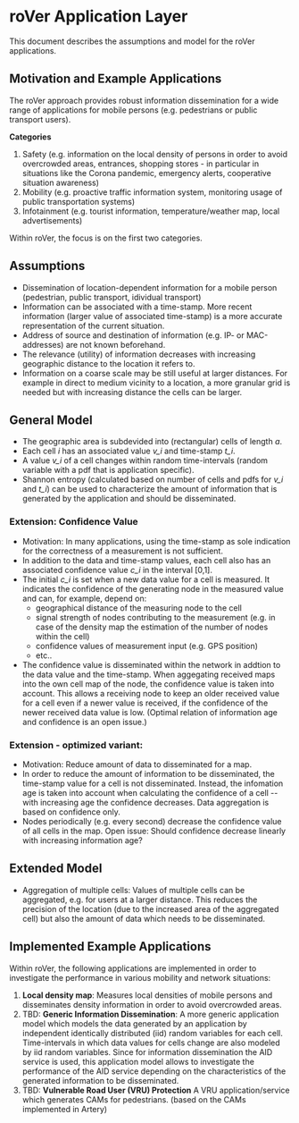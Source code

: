 # roVer Application Layer
This document describes the assumptions and model for the roVer applications.

## Motivation and Example Applications
The roVer approach provides robust information dissemination for a wide range
of applications for mobile persons (e.g. pedestrians or public transport
users).

**Categories**
1. Safety (e.g. information on the local density of persons in order to avoid
   overcrowded areas, entrances, shopping stores - in particular in situations
   like the Corona pandemic, emergency alerts, cooperative situation awareness)
2. Mobility (e.g. proactive traffic information system, monitoring usage of
   public transportation systems)
3. Infotainment (e.g. tourist information, temperature/weather map, local
   advertisements)

Within roVer, the focus is on the first two categories.


## Assumptions
* Dissemination of location-dependent information for a mobile person
  (pedestrian, public transport, idividual transport)
* Information can be associated with a time-stamp. More recent information
  (larger value of associated time-stamp) is a more accurate representation of
  the current situation.
* Address of source and destination of information (e.g. IP- or MAC-addresses)
  are not known beforehand.
* The relevance (utility) of information decreases with increasing geographic
  distance to the location it refers to.
* Information on a coarse scale may be still useful at larger distances.
  For example in direct to medium vicinity to a location, a more granular grid is needed but with increasing distance the cells can be larger.

## General Model 

* The geographic area is subdevided into (rectangular) cells of length *a*.
* Each cell *i* has an associated value *v_i* and time-stamp *t_i*.
* A value *v_i* of a cell changes within random time-intervals (random variable
  with a pdf that is application specific).
* Shannon entropy (calculated based on number of cells and pdfs for *v_i* and
  *t_i*) can be used to characterize the amount of information that is
  generated by the application and should be disseminated.


### Extension: Confidence Value
* Motivation: In many applications, using the time-stamp as sole indication for the correctness of a measurement is not sufficient.
* In addition to the data and time-stamp values, each cell also has an associated confidence value *c_i* in the interval [0,1]. 
* The initial *c_i* is set when a new data value for a cell is measured. It indicates the confidence of the generating node in the measured value and can, for example, depend on:
  * geographical distance of the measuring node to the cell
  * signal strength of nodes contributing to the measurement (e.g. in case of the density map the estimation of the number of nodes within the cell)
  * confidence values of measurement input (e.g. GPS position)
  * etc..
* The confidence value is disseminated within the network in addtion to the data value and the time-stamp. When aggegating received maps into the own cell map of the node, the confidence value is taken into account. This allows a receiving node to keep an older received value for a cell even if a newer value is received, if the confidence of the newer received data value is low. (Optimal relation of information age and confidence is an open issue.)

### Extension - optimized variant:
* Motivation: Reduce amount of data to disseminated for a map.
* In order to reduce the amount of information to be disseminated, the time-stamp value for a cell is not disseminated. Instead, the infomation age is taken into account when calculating the confidence of a cell -- with increasing age the confidence decreases. Data aggregation is based on confidence only.
* Nodes periodically (e.g. every second) decrease the confidence value of all cells in the map. Open issue: Should confidence decrease linearly with increasing information age? 


## Extended Model
* Aggregation of multiple cells: Values of multiple cells can be aggregated,
  e.g. for users at a larger distance. This reduces the precision of the
  location (due to the increased area of the aggregated cell) but also the amount of data which needs to be disseminated.

## Implemented Example Applications

Within roVer, the following applications are implemented in order to
investigate the performance in various mobility and network situations:
1. **Local density map**: Measures local densities of mobile persons and disseminates density information in order to avoid overcrowded areas.
2. TBD: **Generic Information Dissemination**: A more generic application model which models the data generated by an application by independent identically distributed (iid) random variables for each cell. Time-intervals in which data values for cells change are also modeled by iid random variables. Since for information dissemination the AID service is used, this application model allows to investigate the performance of the AID service depending on the characteristics of the generated information to be disseminated.
3. TBD: **Vulnerable Road User (VRU) Protection** A VRU application/service which generates CAMs for pedestrians. (based on the CAMs implemented in Artery)
